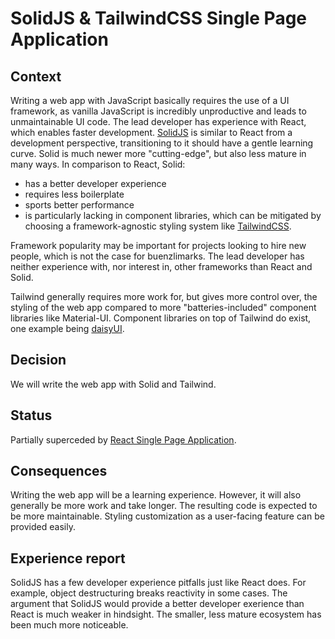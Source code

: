 # SolidJS & TailwindCSS Single Page Application

## Context

Writing a web app with JavaScript basically requires the use of a UI framework, as vanilla JavaScript is incredibly unproductive and leads to unmaintainable UI code.
The lead developer has experience with React, which enables faster development.
[SolidJS](https://www.solidjs.com/) is similar to React from a development perspective, transitioning to it should have a gentle learning curve.
Solid is much newer more "cutting-edge", but also less mature in many ways.
In comparison to React, Solid:
- has a better developer experience
- requires less boilerplate
- sports better performance
- is particularly lacking in component libraries, which can be mitigated by choosing a framework-agnostic styling system like [TailwindCSS](https://tailwindcss.com/).

Framework popularity may be important for projects looking to hire new people, which is not the case for buenzlimarks.
The lead developer has neither experience with, nor interest in, other frameworks than React and Solid.

Tailwind generally requires more work for, but gives more control over, the styling of the web app compared to more "batteries-included" component libraries like Material-UI.
Component libraries on top of Tailwind do exist, one example being [daisyUI](https://daisyui.com/).

## Decision

We will write the web app with Solid and Tailwind.

## Status

Partially superceded by [React Single Page Application](./005_react_spa.md).

## Consequences

Writing the web app will be a learning experience.
However, it will also generally be more work and take longer.
The resulting code is expected to be more maintainable.
Styling customization as a user-facing feature can be provided easily.

## Experience report

SolidJS has a few developer experience pitfalls just like React does.
For example, object destructuring breaks reactivity in some cases.
The argument that SolidJS would provide a better developer exerience than React is much weaker in hindsight.
The smaller, less mature ecosystem has been much more noticeable.
